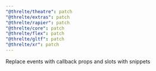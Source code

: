 ```yaml
---
"@threlte/theatre": patch
"@threlte/extras": patch
"@threlte/rapier": patch
"@threlte/core": patch
"@threlte/flex": patch
"@threlte/gltf": patch
"@threlte/xr": patch
---
```


Replace events with callback props and slots with snippets
